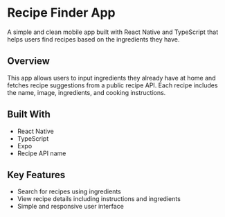 # Recipe Finder App

A simple and clean mobile app built with React Native and TypeScript that helps users find recipes based on the ingredients they have.

## Overview

This app allows users to input ingredients they already have at home and fetches recipe suggestions from a public recipe API. Each recipe includes the name, image, ingredients, and cooking instructions.

## Built With

- React Native
- TypeScript
- Expo
- Recipe API name

## Key Features

- Search for recipes using ingredients
- View recipe details including instructions and ingredients
- Simple and responsive user interface

